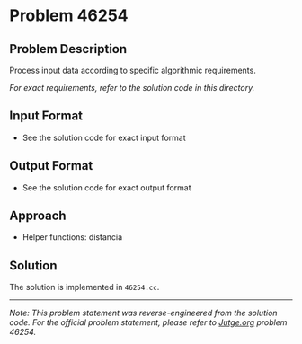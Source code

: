 # Problem 46254

## Problem Description

Process input data according to specific algorithmic requirements.

*For exact requirements, refer to the solution code in this directory.*

## Input Format

- See the solution code for exact input format

## Output Format

- See the solution code for exact output format

## Approach

- Helper functions: distancia

## Solution

The solution is implemented in `46254.cc`.

---

*Note: This problem statement was reverse-engineered from the solution code. For the official problem statement, please refer to [Jutge.org](https://jutge.org/) problem 46254.*
